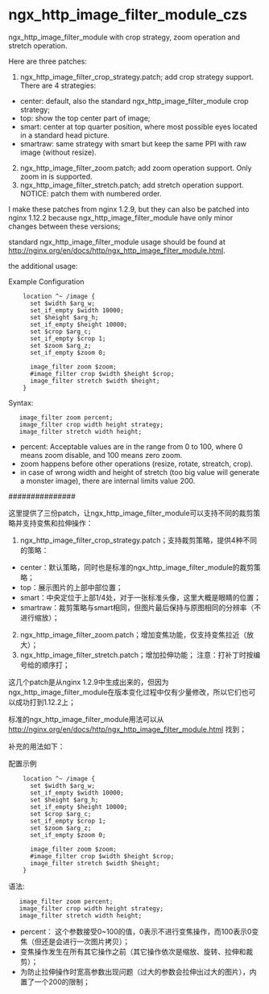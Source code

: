 # ngx_http_image_filter_module_czs
ngx_http_image_filter_module with crop strategy, zoom operation and stretch operation.

Here are three patches:
1. ngx_http_image_filter_crop_strategy.patch; add crop strategy support. There are 4 strategies:
  * center: default, also the standard ngx_http_image_filter_module crop strategy;
  * top: show the top center part of image;
  * smart: center at top quarter position, where most possible eyes located in a standard head picture.
  * smartraw: same strategy with smart but keep the same PPI with raw image (without resize).
2. ngx_http_image_filter_zoom.patch; add zoom operation support. Only zoom in is supported.
3. ngx_http_image_filter_stretch.patch; add stretch operation support.
NOTICE: patch them with numbered order.

I make these patches from nginx 1.2.9, but they can also be patched into nginx 1.12.2 because ngx_http_image_filter_module have only minor changes between these versions;

standard ngx_http_image_filter_module usage should be found at http://nginx.org/en/docs/http/ngx_http_image_filter_module.html.

the additional usage:


Example Configuration

        location ^~ /image {
          set $width $arg_w;
          set_if_empty $width 10000;
          set $height $arg_h;
          set_if_empty $height 10000;
          set $crop $arg_c;
          set_if_empty $crop 1;
          set $zoom $arg_z;
          set_if_empty $zoom 0;

          image_filter zoom $zoom;
          #image_filter crop $width $height $crop;
          image_filter stretch $width $height;
        }


Syntax:

       image_filter zoom percent;
       image_filter crop width height strategy;
       image_filter stretch width height;

* percent: Acceptable values are in the range from 0 to 100, where 0 means zoom disable, and 100 means zero zoom.
* zoom happens before other operations (resize, rotate, streatch, crop).
* in case of wrong width and height of stretch (too big value will generate a monster image), there are internal limits value 200.


###############

这里提供了三份patch，让ngx_http_image_filter_module可以支持不同的裁剪策略并支持变焦和拉伸操作：
1. ngx_http_image_filter_crop_strategy.patch；支持裁剪策略，提供4种不同的策略：
  * center：默认策略，同时也是标准的ngx_http_image_filter_module的裁剪策略；
  * top：展示图片的上部中部位置；
  * smart：中央定位于上部1/4处，对于一张标准头像，这里大概是眼睛的位置；
  * smartraw：裁剪策略与smart相同，但图片最后保持与原图相同的分辨率（不进行缩放）；
2. ngx_http_image_filter_zoom.patch；增加变焦功能，仅支持变焦拉近（放大）；
3. ngx_http_image_filter_stretch.patch；增加拉伸功能；
注意：打补丁时按编号给的顺序打；

这几个patch是从nginx 1.2.9中生成出来的，但因为ngx_http_image_filter_module在版本变化过程中仅有少量修改，所以它们也可以成功打到1.12.2上；

标准的ngx_http_image_filter_module用法可以从 http://nginx.org/en/docs/http/ngx_http_image_filter_module.html 找到；

补充的用法如下：


配置示例

        location ^~ /image {
          set $width $arg_w;
          set_if_empty $width 10000;
          set $height $arg_h;
          set_if_empty $height 10000;
          set $crop $arg_c;
          set_if_empty $crop 1;
          set $zoom $arg_z;
          set_if_empty $zoom 0;

          image_filter zoom $zoom;
          #image_filter crop $width $height $crop;
          image_filter stretch $width $height;
        }


语法:

       image_filter zoom percent;
       image_filter crop width height strategy;
       image_filter stretch width height;

* percent： 这个参数接受0~100的值，0表示不进行变焦操作，而100表示0变焦（但还是会进行一次图片拷贝）；
* 变焦操作发生在所有其它操作之前（其它操作依次是缩放、旋转、拉伸和裁剪）；
* 为防止拉伸操作时宽高参数出现问题（过大的参数会拉伸出过大的图片），内置了一个200的限制；
